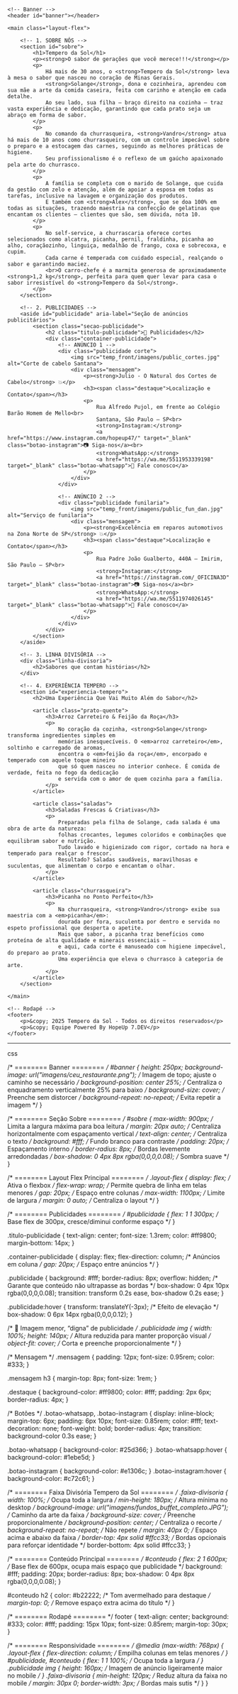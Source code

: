 <!DOCTYPE html>
<html lang="pt-BR">
<head>
    <meta charset="UTF-8">
    <meta name="viewport" content="width=device-width, initial-scale=1.0">
    <meta name="description" content="Projeto Tempero da Sol - Sistema de reservas e cálculo de comida por peso com propaganda">
    <title>Tempero da Sol</title>
    <link rel="stylesheet" href="temp_front/temp.styles.css">
</head>
<body>

    <!-- Banner -->
    <header id="banner"></header>

    <main class="layout-flex">

        <!-- 1. SOBRE NÓS -->
        <section id="sobre">
            <h1>Tempero da Sol</h1>
            <p><strong>O sabor de gerações que você merece!!!</strong></p>
            <p>
                Há mais de 30 anos, o <strong>Tempero da Sol</strong> leva à mesa o sabor que nasceu no coração de Minas Gerais. 
                <strong>Solange</strong>, dona e cozinheira, aprendeu com sua mãe a arte da comida caseira, feita com carinho e atenção em cada detalhe. 
                Ao seu lado, sua filha — braço direito na cozinha — traz vasta experiência e dedicação, garantindo que cada prato seja um abraço em forma de sabor.
            </p>
            <p>
                No comando da churrasqueira, <strong>Vandro</strong> atua há mais de 10 anos como churrasqueiro, com um controle impecável sobre o preparo e a estocagem das carnes, seguindo as melhores práticas de higiene. 
                Seu profissionalismo é o reflexo de um gaúcho apaixonado pela arte do churrasco.
            </p>
            <p>
                A família se completa com o marido de Solange, que cuida da gestão com zelo e atenção, além de apoiar a esposa em todas as tarefas, inclusive na lavagem e organização dos produtos. 
                E também com <strong>Alex</strong>, que se doa 100% em todas as situações, trazendo maestria na confecção de gelatinas que encantam os clientes — clientes que são, sem dúvida, nota 10.
            </p>
            <p>
                No self-service, a churrascaria oferece cortes selecionados como alcatra, picanha, pernil, fraldinha, picanha ao alho, coraçãozinho, linguiça, medalhão de frango, coxa e sobrecoxa, e cupim. 
                Cada carne é temperada com cuidado especial, realçando o sabor e garantindo maciez. 
                <br>O carro-chefe é a marmita generosa de aproximadamente <strong>1,2 kg</strong>, perfeita para quem quer levar para casa o sabor irresistível do <strong>Tempero da Sol</strong>.
            </p>
        </section>

        <!-- 2. PUBLICIDADES -->
        <aside id="publicidade" aria-label="Seção de anúncios publicitários">
            <section class="secao-publicidade">
                <h2 class="titulo-publicidade">📢 Publicidades</h2>
                <div class="container-publicidade">
                    <!-- ANÚNCIO 1 -->
                    <div class="publicidade corte">
                        <img src="temp_front/imagens/public_cortes.jpg" alt="Corte de cabelo Santana">
                        <div class="mensagem">
                            <p><strong>Julio - O Natural dos Cortes de Cabelo</strong> 💥</p>
                            <h3><span class="destaque">Localização e Contato</span></h3>
                            <p>
                                Rua Alfredo Pujol, em frente ao Colégio Barão Homem de Mello<br>
                                Santana, São Paulo – SP<br>
                                <strong>Instagram:</strong>  
                                <a href="https://www.instagram.com/hopeup47/" target="_blank" class="botao-instagram">📷 Siga-nos</a><br>
                                <strong>WhatsApp:</strong> 
                                <a href="https://wa.me/5511953339198" target="_blank" class="botao-whatsapp">📲 Fale conosco</a>
                            </p>
                        </div>
                    </div>

                    <!-- ANÚNCIO 2 -->
                    <div class="publicidade funilaria">
                        <img src="temp_front/imagens/public_fun_dan.jpg" alt="Serviço de funilaria">
                        <div class="mensagem">
                            <p><strong>Excelência em reparos automotivos na Zona Norte de SP</strong> 💥</p>
                            <h3><span class="destaque">Localização e Contato</span></h3>
                            <p>
                                Rua Padre João Gualberto, 440A – Imirim, São Paulo – SP<br>
                                <strong>Instagram:</strong>  
                                <a href="https://instagram.com/_OFICINA3D" target="_blank" class="botao-instagram">📷 Siga-nos</a><br>
                                <strong>WhatsApp:</strong> 
                                <a href="https://wa.me/5511974026145" target="_blank" class="botao-whatsapp">📲 Fale conosco</a>
                            </p>
                        </div>
                    </div>
                </div>
            </section>
        </aside>

        <!-- 3. LINHA DIVISÓRIA -->
        <div class="linha-divisoria">
            <h2>Sabores que contam histórias</h2>
        </div>

        <!-- 4. EXPERIÊNCIA TEMPERO -->
        <section id="experiencia-tempero">
            <h2>Uma Experiência Que Vai Muito Além do Sabor</h2>

            <article class="prato-quente">
                <h3>Arroz Carreteiro & Feijão da Roça</h3>
                <p>
                    No coração da cozinha, <strong>Solange</strong> transforma ingredientes simples em 
                    memórias inesquecíveis. O <em>arroz carreteiro</em>, soltinho e carregado de aromas, 
                    encontra o <em>feijão da roça</em>, encorpado e temperado com aquele toque mineiro 
                    que só quem nasceu no interior conhece. É comida de verdade, feita no fogo da dedicação 
                    e servida com o amor de quem cozinha para a família.
                </p>
            </article>

            <article class="saladas">
                <h3>Saladas Frescas & Criativas</h3>
                <p>
                    Preparadas pela filha de Solange, cada salada é uma obra de arte da natureza: 
                    folhas crocantes, legumes coloridos e combinações que equilibram sabor e nutrição. 
                    Tudo lavado e higienizado com rigor, cortado na hora e temperado para realçar o frescor. 
                    Resultado? Saladas saudáveis, maravilhosas e suculentas, que alimentam o corpo e encantam o olhar.
                </p>
            </article>

            <article class="churrasqueira">
                <h3>Picanha no Ponto Perfeito</h3>
                <p>
                    Na churrasqueira, <strong>Vandro</strong> exibe sua maestria com a <em>picanha</em>: 
                    dourada por fora, suculenta por dentro e servida no espeto profissional que desperta o apetite. 
                    Mais que sabor, a picanha traz benefícios como proteína de alta qualidade e minerais essenciais — 
                    e aqui, cada corte é manuseado com higiene impecável, do preparo ao prato. 
                    Uma experiência que eleva o churrasco à categoria de arte.
                </p>
            </article>
        </section>

    </main>

    <!-- Rodapé -->
    <footer>
        <p>&copy; 2025 Tempero da Sol - Todos os direitos reservados</p>
        <p>&copy; Equipe Powered By HopeUp 7.DEV</p>
    </footer>

</body>
</html>


***

css

/* ======== Banner ======== */
#banner {
  height: 250px;
  background-image: url("imagens/ceu_restaurante.png"); /* Imagem de topo; ajuste o caminho se necessário */
  background-position: center 25%; /* Centraliza o enquadramento verticalmente 25% para baixo */
  background-size: cover; /* Preenche sem distorcer */
  background-repeat: no-repeat; /* Evita repetir a imagem */
}

/* ======== Seção Sobre ======== */
#sobre {
  max-width: 900px; /* Limita a largura máxima para boa leitura */
  margin: 20px auto; /* Centraliza horizontalmente com espaçamento vertical */
  text-align: center; /* Centraliza o texto */
  background: #fff; /* Fundo branco para contraste */
  padding: 20px; /* Espaçamento interno */
  border-radius: 8px; /* Bordas levemente arredondadas */
  box-shadow: 0 4px 8px rgba(0,0,0,0.08); /* Sombra suave */
}

/* ======== Layout Flex Principal ======== */
.layout-flex {
  display: flex; /* Ativa o flexbox */
  flex-wrap: wrap; /* Permite quebra de linha em telas menores */
  gap: 20px; /* Espaço entre colunas */
  max-width: 1100px; /* Limite de largura */
  margin: 0 auto; /* Centraliza o layout */
}

/* ======== Publicidades ======== */
#publicidade {
  flex: 1 1 300px; /* Base flex de 300px, cresce/diminui conforme espaço */
}

.titulo-publicidade {
  text-align: center;
  font-size: 1.3rem;
  color: #ff9800;
  margin-bottom: 14px;
}

.container-publicidade {
  display: flex;
  flex-direction: column; /* Anúncios em coluna */
  gap: 20px; /* Espaço entre anúncios */
}

.publicidade {
  background: #fff;
  border-radius: 8px;
  overflow: hidden; /* Garante que conteúdo não ultrapasse as bordas */
  box-shadow: 0 4px 10px rgba(0,0,0,0.08);
  transition: transform 0.2s ease, box-shadow 0.2s ease;
}

.publicidade:hover {
  transform: translateY(-3px); /* Efeito de elevação */
  box-shadow: 0 6px 14px rgba(0,0,0,0.12);
}

/* 🔹 Imagem menor, “digna” de publicidade */
.publicidade img {
  width: 100%;
  height: 140px; /* Altura reduzida para manter proporção visual */
  object-fit: cover; /* Corta e preenche proporcionalmente */
}

/* Mensagem */
.mensagem {
  padding: 12px;
  font-size: 0.95rem;
  color: #333;
}

.mensagem h3 {
  margin-top: 8px;
  font-size: 1rem;
}

.destaque {
  background-color: #ff9800;
  color: #fff;
  padding: 2px 6px;
  border-radius: 4px;
}

/* Botões */
.botao-whatsapp,
.botao-instagram {
  display: inline-block;
  margin-top: 6px;
  padding: 6px 10px;
  font-size: 0.85rem;
  color: #fff;
  text-decoration: none;
  font-weight: bold;
  border-radius: 4px;
  transition: background-color 0.3s ease;
}

.botao-whatsapp { background-color: #25d366; }
.botao-whatsapp:hover { background-color: #1ebe5d; }

.botao-instagram { background-color: #e1306c; }
.botao-instagram:hover { background-color: #c72c61; }

/* ======== Faixa Divisória Tempero da Sol ======== */
.faixa-divisoria {
  width: 100%; /* Ocupa toda a largura */
  min-height: 180px; /* Altura mínima no desktop */
  background-image: url("imagens/fundos_buffet_completo.JPG"); /* Caminho da arte da faixa */
  background-size: cover; /* Preenche proporcionalmente */
  background-position: center; /* Centraliza o recorte */
  background-repeat: no-repeat; /* Não repete */
  margin: 40px 0; /* Espaço acima e abaixo da faixa */
  border-top: 4px solid #ffcc33; /* Bordas opcionais para reforçar identidade */
  border-bottom: 4px solid #ffcc33;
}

/* ======== Conteúdo Principal ======== */
#conteudo {
  flex: 2 1 600px; /* Base flex de 600px, ocupa mais espaço que publicidade */
  background: #fff;
  padding: 20px;
  border-radius: 8px;
  box-shadow: 0 4px 8px rgba(0,0,0,0.08);
}

#conteudo h2 {
  color: #b22222; /* Tom avermelhado para destaque */
  margin-top: 0; /* Remove espaço extra acima do título */
}

/* ======== Rodapé ======== */
footer {
  text-align: center;
  background: #333;
  color: #fff;
  padding: 15px 10px;
  font-size: 0.85rem;
  margin-top: 30px;
}

/* ======== Responsividade ======== */
@media (max-width: 768px) {
  .layout-flex {
    flex-direction: column; /* Empilha colunas em telas menores */
  }
  #publicidade, #conteudo {
    flex: 1 1 100%; /* Ocupa toda a largura */
  }
  .publicidade img {
    height: 160px; /* Imagem de anúncio ligeiramente maior no mobile */
  }
  .faixa-divisoria {
    min-height: 120px; /* Reduz altura da faixa no mobile */
    margin: 30px 0;
    border-width: 3px; /* Bordas mais sutis */
  }
}
